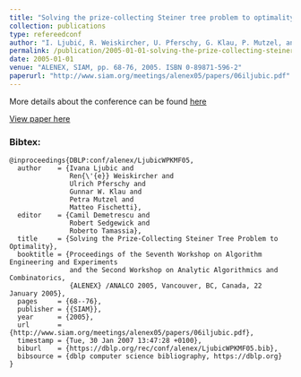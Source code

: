 ```yaml
---
title: "Solving the prize-collecting Steiner tree problem to optimality"
collection: publications
type: refereedconf
author: "I. Ljubić, R. Weiskircher, U. Pferschy, G. Klau, P. Mutzel, and M. Fischetti"
permalink: /publication/2005-01-01-solving-the-prize-collecting-steiner-tree-problem-to-optimality
date: 2005-01-01
venue: "ALENEX, SIAM, pp. 68-76, 2005. ISBN 0-89871-596-2"
paperurl: "http://www.siam.org/meetings/alenex05/papers/06iljubic.pdf"
---
```


More details about the conference can be found [here](http://www.siam.org/meetings/alenex05)

[View paper here](http://www.siam.org/meetings/alenex05/papers/06iljubic.pdf)

### Bibtex:

```
@inproceedings{DBLP:conf/alenex/LjubicWPKMF05,
  author    = {Ivana Ljubic and
               Ren{\'{e}} Weiskircher and
               Ulrich Pferschy and
               Gunnar W. Klau and
               Petra Mutzel and
               Matteo Fischetti},
  editor    = {Camil Demetrescu and
               Robert Sedgewick and
               Roberto Tamassia},
  title     = {Solving the Prize-Collecting Steiner Tree Problem to Optimality},
  booktitle = {Proceedings of the Seventh Workshop on Algorithm Engineering and Experiments
               and the Second Workshop on Analytic Algorithmics and Combinatorics,
               {ALENEX} /ANALCO 2005, Vancouver, BC, Canada, 22 January 2005},
  pages     = {68--76},
  publisher = {{SIAM}},
  year      = {2005},
  url       = {http://www.siam.org/meetings/alenex05/papers/06iljubic.pdf},
  timestamp = {Tue, 30 Jan 2007 13:47:28 +0100},
  biburl    = {https://dblp.org/rec/conf/alenex/LjubicWPKMF05.bib},
  bibsource = {dblp computer science bibliography, https://dblp.org}
}
```
